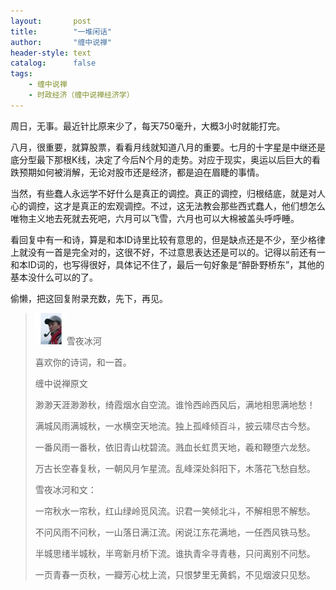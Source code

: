 ```yaml
---
layout:       post
title:        "一堆闲话"
author:       "缠中说禅"
header-style: text
catalog:      false
tags:
    - 缠中说禅
    - 时政经济（缠中说禅经济学）
---
```


周日，无事。最近针比原来少了，每天750毫升，大概3小时就能打完。



八月，很重要，就算股票，看看月线就知道八月的重要。七月的十字星是中继还是底分型最下那根K线，决定了今后N个月的走势。对应于现实，奥运以后巨大的看跌预期如何被消解，无论对股市还是经济，都是迫在眉睫的事情。



当然，有些蠢人永远学不好什么是真正的调控。真正的调控，归根结底，就是对人心的调控，这才是真正的宏观调控。不过，这无法教会那些西式蠢人，他们想怎么唯物主义地去死就去死吧，六月可以飞雪，六月也可以大棉被盖头呼呼睡。



看回复中有一和诗，算是和本ID诗里比较有意思的，但是缺点还是不少，至少格律上就没有一首是完全对的，这很不好，不过意思表达还是可以的。记得以前还有一和本ID词的，也写得很好，具体记不住了，最后一句好象是“醉卧野桥东”，其他的基本没什么可以的了。



偷懒，把这回复附录充数，先下，再见。

 

> ![](/img/czsc/20080803-1071.jpg)雪夜冰河
>
> 
>
> 喜欢你的诗词，和一首。
>
> 
>
> 缠中说禅原文
>
> 
>
> 渺渺天涯渺渺秋，绮霞烟水自空流。谁怜西岭西风后，满地相思满地愁！ 
>
> 满城风雨满城秋，一水横空天地流。独上孤峰倾百斗，披云啸尽古今愁。 
>
> 一番风雨一番秋，依旧青山枕碧流。溅血长虹贯天地，羲和鞭堕六龙愁。 
>
> 万古长空春复秋，一朝风月乍星流。乱峰深处斜阳下，木落花飞愁自愁。
>
> 
>
> 雪夜冰河和文：
>
> 
>
> 一帘秋水一帘秋，红山绿岭觅风流。识君一笑倾北斗，不解相思不解愁。
>
> 不问风雨不问秋，一山落日满江流。闲说江东花满地，一任西风铁马愁。
>
> 半城思绪半城秋，半弯新月桥下流。谁执青伞寻青巷，只问离别不问愁。
>
> 一页青春一页秋，一瓣芳心枕上流，只恨梦里无黄鹤，不见烟波只见愁。
